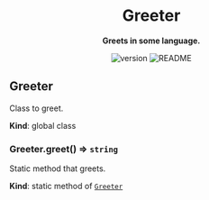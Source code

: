 <h1 align="center">Greeter</h1>

<p align="center">
    <strong>Greets in some language.</strong>
</p>

<p align="center">
    <img src="https://img.shields.io/badge/version-0.0.1-brightgreen" alt="version" />
    <img src="https://img.shields.io/badge/README-available-brightgreen" alt="README" />
</p>

<a name="Greeter"></a>

## Greeter
Class to greet.

**Kind**: global class  
<a name="Greeter.greet"></a>

### Greeter.greet() ⇒ <code>string</code>
Static method that greets.

**Kind**: static method of [<code>Greeter</code>](#Greeter)  
